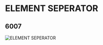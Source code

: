 # ELEMENT SEPERATOR
## 6007
![ELEMENT SEPERATOR](https://lc-www-live-s.legocdn.com/media/bricks/5/2/600727.jpg)